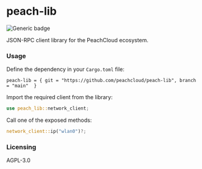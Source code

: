 # peach-lib

![Generic badge](https://img.shields.io/badge/version-1.2.0-<COLOR>.svg)

JSON-RPC client library for the PeachCloud ecosystem.

### Usage

Define the dependency in your `Cargo.toml` file:

`peach-lib = { git = "https://github.com/peachcloud/peach-lib", branch = "main"  }`

Import the required client from the library:

```rust
use peach_lib::network_client;
```

Call one of the exposed methods:

```rust
network_client::ip("wlan0")?;
```

### Licensing

AGPL-3.0
